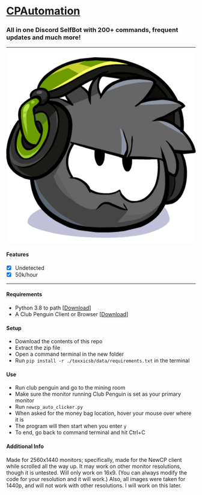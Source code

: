 # [CPAutomation]()
### All in one Discord SelfBot with 200+ commands, frequent updates and much more!
___
![CPAutomation image](https://raw.githubusercontent.com/SL4F/CPClient/main/assets/icon.png)
#### Features 
- [x] Undetected
- [x] 50k/hour
___
#### Requirements
- Python 3.8 to path [[Download](https://python.org/downloads)]
- A Club Penguin Client or Browser [[Download](https://github.com/SL4F/CPClient/releases/latest)]
#### Setup
- Download the contents of this repo
- Extract the zip file
- Open a command terminal in the new folder
- Run `pip install -r ./toxxicsb/data/requirements.txt` in the terminal
#### Use
- Run club penguin and go to the mining room
- Make sure the monitor running Club Penguin is set as your primary monitor
- Run `newcp_auto_clicker.py`
- When asked for the money bag location, hover your mouse over where it is
- The program will then start when you enter `y`
- To end, go back to command terminal and hit Ctrl+C
#### Additional Info
Made for 2560x1440 monitors; specifically, made for the NewCP client while scrolled all the way up. It may work on other monitor resolutions, though it is untested. Will only work on 16x9. (You can always modify the code for your resolution and it will work.) Also, all images were taken for 1440p, and will not work with other resolutions. I will work on this later.
